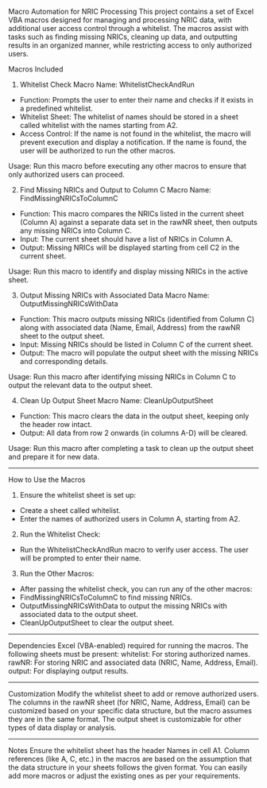 Macro Automation for NRIC Processing
This project contains a set of Excel VBA macros designed for managing and processing NRIC data, with additional user access control through a whitelist. The macros assist with tasks such as finding missing NRICs, cleaning up data, and outputting results in an organized manner, while restricting access to only authorized users.

Macros Included
1. Whitelist Check
Macro Name: WhitelistCheckAndRun

- Function: Prompts the user to enter their name and checks if it exists in a predefined whitelist.
- Whitelist Sheet: The whitelist of names should be stored in a sheet called whitelist with the names starting from A2.
- Access Control: If the name is not found in the whitelist, the macro will prevent execution and display a notification. If the name is found, the user will be authorized to run the other macros.

Usage:
Run this macro before executing any other macros to ensure that only authorized users can proceed.


2. Find Missing NRICs and Output to Column C
Macro Name: FindMissingNRICsToColumnC

- Function: This macro compares the NRICs listed in the current sheet (Column A) against a separate data set in the rawNR sheet, then outputs any missing NRICs into Column C.
- Input: The current sheet should have a list of NRICs in Column A.
- Output: Missing NRICs will be displayed starting from cell C2 in the current sheet.

Usage:
Run this macro to identify and display missing NRICs in the active sheet.


3. Output Missing NRICs with Associated Data
Macro Name: OutputMissingNRICsWithData

- Function: This macro outputs missing NRICs (identified from Column C) along with associated data (Name, Email, Address) from the rawNR sheet to the output sheet.
- Input: Missing NRICs should be listed in Column C of the current sheet.
- Output: The macro will populate the output sheet with the missing NRICs and corresponding details.

Usage:
Run this macro after identifying missing NRICs in Column C to output the relevant data to the output sheet.


4. Clean Up Output Sheet
Macro Name: CleanUpOutputSheet

- Function: This macro clears the data in the output sheet, keeping only the header row intact.
- Output: All data from row 2 onwards (in columns A-D) will be cleared.

Usage:
Run this macro after completing a task to clean up the output sheet and prepare it for new data.

----------------------------------------------------------------------------------------------------------------------------------------------------------------------------------------

How to Use the Macros
1. Ensure the whitelist sheet is set up:
- Create a sheet called whitelist.
- Enter the names of authorized users in Column A, starting from A2.

2. Run the Whitelist Check:
- Run the WhitelistCheckAndRun macro to verify user access. The user will be prompted to enter their name.

3. Run the Other Macros:
- After passing the whitelist check, you can run any of the other macros:
- FindMissingNRICsToColumnC to find missing NRICs.
- OutputMissingNRICsWithData to output the missing NRICs with associated data to the output sheet.
- CleanUpOutputSheet to clear the output sheet.

----------------------------------------------------------------------------------------------------------------------------------------------------------------------------------------

Dependencies
Excel (VBA-enabled) required for running the macros.
The following sheets must be present:
whitelist: For storing authorized names.
rawNR: For storing NRIC and associated data (NRIC, Name, Address, Email).
output: For displaying output results.

----------------------------------------------------------------------------------------------------------------------------------------------------------------------------------------

Customization
Modify the whitelist sheet to add or remove authorized users.
The columns in the rawNR sheet (for NRIC, Name, Address, Email) can be customized based on your specific data structure, but the macro assumes they are in the same format.
The output sheet is customizable for other types of data display or analysis.

----------------------------------------------------------------------------------------------------------------------------------------------------------------------------------------

Notes
Ensure the whitelist sheet has the header Names in cell A1.
Column references (like A, C, etc.) in the macros are based on the assumption that the data structure in your sheets follows the given format.
You can easily add more macros or adjust the existing ones as per your requirements.
